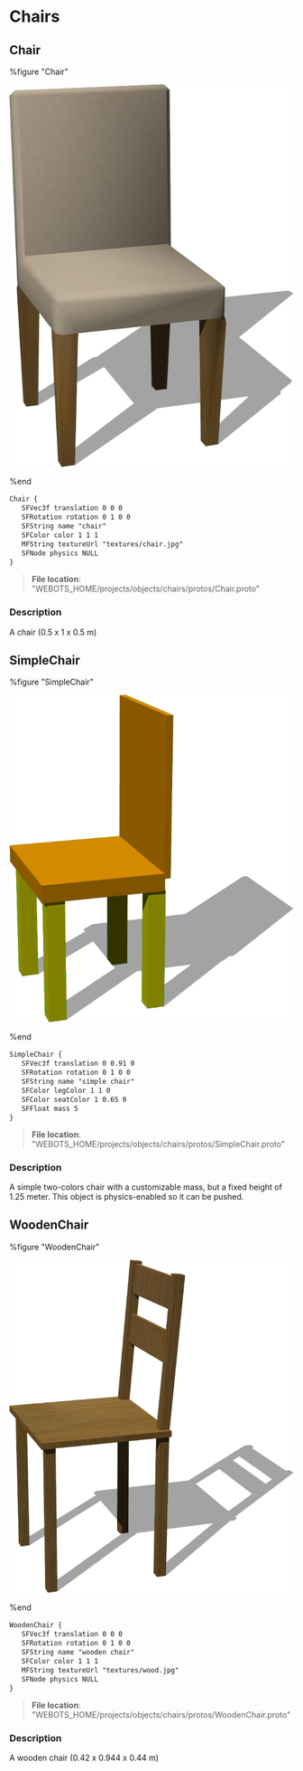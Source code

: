 # Chairs

## Chair

%figure "Chair"

![Chair-image](images/objects/chairs/Chair/model.png)

%end

```
Chair {
   SFVec3f translation 0 0 0
   SFRotation rotation 0 1 0 0
   SFString name "chair"
   SFColor color 1 1 1
   MFString textureUrl "textures/chair.jpg"
   SFNode physics NULL
}
```

> **File location**: "WEBOTS\_HOME/projects/objects/chairs/protos/Chair.proto"

### Description

A chair (0.5 x 1 x 0.5 m)

## SimpleChair

%figure "SimpleChair"

![SimpleChair-image](images/objects/chairs/SimpleChair/model.png)

%end

```
SimpleChair {
   SFVec3f translation 0 0.91 0
   SFRotation rotation 0 1 0 0
   SFString name "simple chair"
   SFColor legColor 1 1 0
   SFColor seatColor 1 0.65 0
   SFFloat mass 5
}
```

> **File location**: "WEBOTS\_HOME/projects/objects/chairs/protos/SimpleChair.proto"

### Description

A simple two-colors chair with a customizable mass, but a fixed height of 1.25 meter.
This object is physics-enabled so it can be pushed.

## WoodenChair

%figure "WoodenChair"

![WoodenChair-image](images/objects/chairs/WoodenChair/model.png)

%end

```
WoodenChair {
   SFVec3f translation 0 0 0
   SFRotation rotation 0 1 0 0
   SFString name "wooden chair"
   SFColor color 1 1 1
   MFString textureUrl "textures/wood.jpg"
   SFNode physics NULL
}
```

> **File location**: "WEBOTS\_HOME/projects/objects/chairs/protos/WoodenChair.proto"

### Description

A wooden chair (0.42 x 0.944 x 0.44 m)

